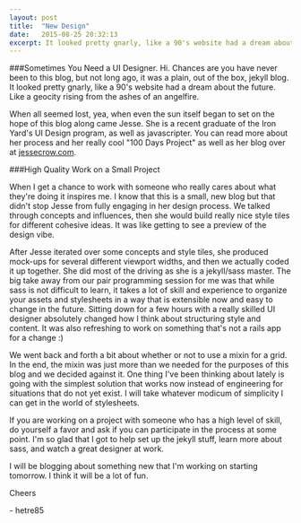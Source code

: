 ```yaml
---
layout: post
title:  "New Design"
date:   2015-08-25 20:32:13
excerpt: It looked pretty gnarly, like a 90's website had a dream about the future.
---
```


###Sometimes You Need a UI Designer.
Hi. Chances are you have never been to this blog, but not long ago, it was a plain, out of the box, jekyll blog. It looked pretty gnarly, like a 90's website had a dream about the future. Like a geocity rising from the ashes of an angelfire.

When all seemed lost, yea, when even the sun itself began to set on the hope of this blog along came Jesse. She is a recent graduate of the Iron Yard's UI Design program, as well as javascripter. You can read more about her process and her really cool "100 Days Project" as well as her blog over at <a href= "http://www.jessecrow.com">jessecrow.com</a>.

###High Quality Work on a Small Project

When I get a chance to work with someone who really cares about what they're doing it inspires me. I know that this is a small, new blog but that didn't stop Jesse from fully engaging in her design process. We talked through concepts and influences, then she would build really nice style tiles for different cohesive ideas. It was like getting to see a preview of the design vibe. 

After Jesse iterated over some concepts and style tiles, she produced mock-ups for several different viewport widths, and then we actually coded it up together. She did most of the driving as she is a jekyll/sass master.  The big take away from our pair programming session for me was that while sass is not difficult to learn, it takes a lot of skill and experience to organize your assets and stylesheets in a way that is extensible now and easy to change in the future. Sitting down for a few hours with a really skilled UI designer absolutely changed how I think about structuring style and content. It was also refreshing to work on something that's not a rails app for a change :)

We went back and forth a bit about whether or not to use a mixin for a grid. In the end, the mixin was just more than we needed for the purposes of this blog and we decided against it. One thing I've been thinking about lately is going with the simplest solution that works now instead of engineering for situations that do not yet exist. I will take whatever modicum of simplicity I can get in the world of stylesheets.

If you are working on a project with someone who has a high level of skill, do yourself a favor and ask if you can participate in the process at some point. I'm so glad that I got to help set up the jekyll stuff, learn more about sass, and watch a great designer at work.

I will be blogging about something new that I'm working on starting tomorrow. I think it will be a lot of fun.

Cheers

\- hetre85







